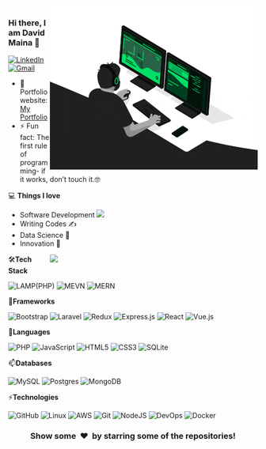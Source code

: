 <img align="right" src="developer.gif" alt="Coder GIF" width="420" height="330">

### Hi there, I am David Maina 👋
[![LinkedIn](https://img.shields.io/badge/linkedin-%230077B5.svg?style=flat-square&logo=linkedin&logoColor=white&link=https://www.linkedin.com/in/davymaish/)](https://www.linkedin.com/in/davymaish/)
[![Gmail](https://img.shields.io/badge/Gmail-D14836?style=flat-square&logo=gmail&logoColor=white&link=mailto:davidmainadmg05@gmail.com)](mailto:davymaish@gmail.com)
<!---![Upwork](https://img.shields.io/badge/UpWork-6FDA44?style=flat-square&logo=Upwork&logoColor=white) -->

- 🎯 Portfolio website: [My Portfolio](https://davymaish.github.io/)
- ⚡ Fun fact: The first rule of programming- if it works, don’t touch it.🤓
<!--- 🔭 I’m currently working on ...
- 🌱 I’m currently learning ...
- 👯 I’m looking to collaborate on ...
- 🤔 I’m looking for help with ...
- 💬 Ask me about ...
- 📫 How to reach me: ...
- 😄 Pronouns: ...
- ⚡ Fun fact: ...-->

💻 **Things I love**
- Software Development <img src="https://media.giphy.com/media/WUlplcMpOCEmTGBtBW/giphy.gif" width="30"> 
- Writing Codes ✍️
- Data Science 😬
- Innovation 🧐 

<a href="https://github.com/davymaish" title="Go to Source">
  <img align="right" width=420 height="auto" src="https://github-readme-stats.vercel.app/api?username=davymaish&show_icons=true&theme=dark&border_color=61dafb&hide_border=true&include_all_commits=true" />
</a>

🛠**Tech Stack**

![LAMP(PHP)](https://img.shields.io/badge/-lamp-000000?style=flat&logo=lamp)
![MEVN](https://img.shields.io/badge/-mevn-000000?style=flat&logo=mevn)
![MERN](https://img.shields.io/badge/-mern-000000?style=flat&logo=mern)

🌱**Frameworks**

![Bootstrap](https://img.shields.io/badge/bootstrap-%238511FA.svg?style=flat-square&logo=bootstrap&logoColor=white)
![Laravel](https://img.shields.io/badge/laravel-%23FF2D20.svg?style=flat-square&logo=laravel&logoColor=white)
![Redux](https://img.shields.io/badge/redux-%23593d88.svg?style=flat-square&logo=redux&logoColor=white)
![Express.js](https://img.shields.io/badge/express.js-%23404d59.svg?style=flat-square&logo=express&logoColor=%2361DAFB)
![React](https://img.shields.io/badge/react-%2320232a.svg?style=flat-square&logo=react&logoColor=%2361DAFB)
![Vue.js](https://img.shields.io/badge/vuejs-%2335495e.svg?style=flat-square&logo=vuedotjs&logoColor=%234FC08D)

💬**Languages**

![PHP](https://img.shields.io/badge/php-%23777BB4.svg?style=flat-square&logo=php&logoColor=white)
![JavaScript](https://img.shields.io/badge/javascript-%23323330.svg?style=flat-square&logo=javascript&logoColor=%23F7DF1E)
![HTML5](https://img.shields.io/badge/html5-%23E34F26.svg?style=flat-square&logo=html5&logoColor=white)
![CSS3](https://img.shields.io/badge/css3-%231572B6.svg?style=flat-square&logo=css3&logoColor=white)
![SQLite](https://img.shields.io/badge/sqlite-%2307405e.svg?style=flat-square&logo=sqlite&logoColor=white)

📫**Databases**

![MySQL](https://img.shields.io/badge/mysql-%2300f.svg?style=flat-square&logo=mysql&logoColor=white)
![Postgres](https://img.shields.io/badge/postgres-%23316192.svg?style=flat-square&logo=postgresql&logoColor=white)
![MongoDB](https://img.shields.io/badge/MongoDB-%234ea94b.svg?style=flat-square&logo=mongodb&logoColor=white)

⚡**Technologies**

![GitHub](https://img.shields.io/badge/github-%23121011.svg?style=flat-square&logo=github&logoColor=white)
![Linux](https://img.shields.io/badge/Linux-FCC624?style=flat-square&logo=linux&logoColor=black)
![AWS](https://img.shields.io/badge/AWS-%23FF9900.svg?style=flat-square&logo=amazon-aws&logoColor=white)
![Git](https://img.shields.io/badge/git-%23F05033.svg?style=flat-square&logo=git&logoColor=white)
![NodeJS](https://img.shields.io/badge/node.js-6DA55F?style=flat-square&logo=node.js&logoColor=white)
![DevOps](https://img.shields.io/badge/-DevOps-000000?style=flat&logo=DevOps)
![Docker](https://img.shields.io/badge/docker-%230db7ed.svg?style=flat-square&logo=docker&logoColor=white)
<!-- ![Heroku](https://img.shields.io/badge/-Heroku-000000?style=flat&logo=heroku)

[![Top Langs](https://github-readme-stats.vercel.app/api/top-langs/?username=davymaish&layout=compact)](https://github.com/davymaish) -->

<div align="center">
    <h3 align="center">Show some &nbsp;❤️&nbsp; by starring some of the repositories!</h3>
</div>



